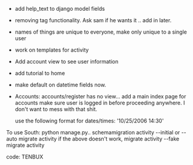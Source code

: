 
- add help_text to django model fields
- removing tag functionality. Ask sam if he wants it .. add in later.
- names of things are unique to everyone, make only unique to a single user
- work on templates for activity
- Add account view to see user information
- add tutorial to home
- make default on datetime fields now. 
- Accounts:
	accounts/register has no view...
	add a main index page for accounts
	make sure user is logged in before proceeding anywhere.  I don't want to mess with that shit. 

     <p> use the following format for dates/times: '10/25/2006 14:30'<p>

To use South:
	python manage.py..
		schemamigration activity --initial or --auto
		migrate activity
		if the above doesn't work, 
			migrate activity --fake
			migrate activity


code: TENBUX

